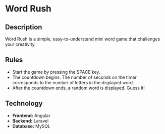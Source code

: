 # Word Rush

## Description
Word Rush is a simple, easy-to-understand mini word game that challenges your creativity.

## Rules
- Start the game by pressing the SPACE key.
- The countdown begins. The number of seconds on the timer corresponds to the number of letters in the displayed word.
- After the countdown ends, a random word is displayed. Guess it!

## Technology
- **Frontend:** Angular
- **Backend:** Laravel
- **Database:** MySQL
